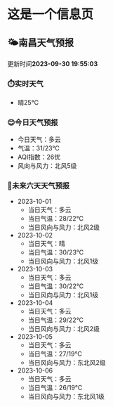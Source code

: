 # 这是一个信息页 
## 🌤️**南昌**天气预报
更新时间**2023-09-30 19:55:03**
### ⏱️实时天气
- 晴25℃
### 😊今日天气预报
- 今日天气：多云
- 气温：31/23℃
- AQI指数：26优
- 风向与风力：北风5级
### 🤩未来六天天气预报
- 2023-10-01
  - 当日天气：多云
  - 当日气温：28/22℃
  - 当日风向与风力：北风2级
- 2023-10-02
  - 当日天气：晴
  - 当日气温：30/23℃
  - 当日风向与风力：北风1级
- 2023-10-03
  - 当日天气：多云
  - 当日气温：30/22℃
  - 当日风向与风力：北风1级
- 2023-10-04
  - 当日天气：多云
  - 当日气温：29/22℃
  - 当日风向与风力：北风2级
- 2023-10-05
  - 当日天气：多云
  - 当日气温：27/19℃
  - 当日风向与风力：东北风2级
- 2023-10-06
  - 当日天气：多云
  - 当日气温：26/19℃
  - 当日风向与风力：东北风1级

